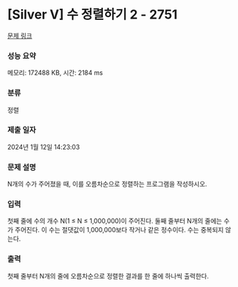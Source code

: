 # [Silver V] 수 정렬하기 2 - 2751 

[문제 링크](https://www.acmicpc.net/problem/2751) 

### 성능 요약

메모리: 172488 KB, 시간: 2184 ms

### 분류

정렬

### 제출 일자

2024년 1월 12일 14:23:03

### 문제 설명

<p>N개의 수가 주어졌을 때, 이를 오름차순으로 정렬하는 프로그램을 작성하시오.</p>

### 입력 

 <p>첫째 줄에 수의 개수 N(1 ≤ N ≤ 1,000,000)이 주어진다. 둘째 줄부터 N개의 줄에는 수가 주어진다. 이 수는 절댓값이 1,000,000보다 작거나 같은 정수이다. 수는 중복되지 않는다.</p>

### 출력 

 <p>첫째 줄부터 N개의 줄에 오름차순으로 정렬한 결과를 한 줄에 하나씩 출력한다.</p>

